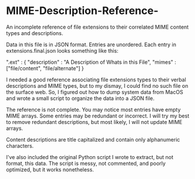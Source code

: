 # MIME-Description-Reference-
An incomplete reference of file extensions to their correlated MIME content types and descriptions.

Data in this file is in JSON format. Entries are unordered. Each entry in extensions.final.json looks something like this:

".ext" : { "description" : "A Description of Whats in this File", "mimes" : ["file/content", "file/alternate"] }

I needed a good reference associating file extensions types to their verbal descriptions and MIME types, but to my dismay, I could find no such file on the surface web. So, I figured out how to dump system data from MacOS and wrote a small script to organize the data into a JSON file.

The reference is not complete. You may notice most entries have empty MIME arrays. Some entries may be redundant or incorrect. I will try my best to remove redundant descriptions, but most likely, I will not update MIME arrays.

Content descriptions are title capitalized and contain only alphanumeric characters.

I've also included the original Python script I wrote to extract, but not format, this data. The script is messy, not commented, and poorly optimized, but it works nonetheless. 
